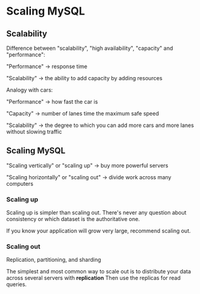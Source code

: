 # Scaling MySQL

## Scalability

Difference between "scalability", "high availability", "capacity" and "performance":

"Performance" -> response time

"Scalability" -> the ability to add capacity by adding resources

Analogy with cars:

"Performance" -> how fast the car is

"Capacity" -> number of lanes time the maximum safe speed

"Scalability" -> the degree to which you can add more cars and more lanes without slowing traffic

## Scaling MySQL

"Scaling vertically" or "scaling up" -> buy more powerful servers

"Scaling horizontally" or "scaling out" -> divide work across many computers

### Scaling up

Scaling up is simpler than scaling out. There's never any question about consistency or which dataset is the authoritative one.

If you know your application will grow very large, recommend scaling out.

### Scaling out

Replication, partitioning, and sharding

The simplest and most common way to scale out is to distribute your data across several servers with **replication**
Then use the replicas for read queries.






